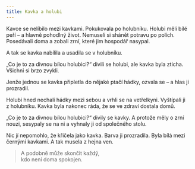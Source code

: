 ```yaml
---
title: Kavka a holubi
---
```


  

Kavce se nelíbilo mezi kavkami. Pokukovala po holubníku. Holubi měli bílé peří – a hlavně pohodlný život. Nemuseli si shánět potravu po polích. Posedávali doma a zobali zrní, které jim hospodář nasypal.

A tak se kavka nabílila a usadila se v holubníku.

„Co je to za divnou bílou holubici?“ divili se holubi, ale kavka byla zticha. Všichni si brzo zvykli.

Jenže jednou se kavka připletla do nějaké ptačí hádky, ozvala se – a hlas ji prozradil.

Holubi hned nechali hádky mezi sebou a vrhli se na vetřelkyni. Vyštípali ji z holubníku. Kavka byla nakonec ráda, že se ve zdraví dostala domů.

„Co je to za divnou bílou holubici?“ divily se kavky. A protože měly o zrní nouzi, sesypaly se na ni a vyhnaly ji od společného stolu.

Nic jí nepomohlo, že křičela jako kavka. Barva ji prozradila. Byla bílá mezi černými kavkami. A tak musela z hejna ven.

> A podobně může skončit každý,  
> kdo není doma spokojen.
